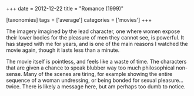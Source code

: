 +++
date = 2012-12-22
title = "Romance (1999)"

[taxonomies]
tags = ['average']
categories = ['movies']
+++

The imagery imagined by the lead character, one where women expose their
lower bodies for the pleasure of men they cannot see, is powerful. It
has stayed with me for years, and is one of the main reasons I watched
the movie again, though it lasts less than a minute.

The movie itself is pointless, and feels like a waste of time. The
characters that are given a chance to speak blubber way too much
philosophical non-sense. Many of the scenes are tiring, for example
showing the entire sequence of a woman undressing, or being bonded for
sexual pleasure\... twice. There is likely a message here, but am
perhaps too dumb to notice.
